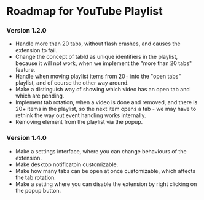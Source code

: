 # Roadmap for YouTube Playlist

### Version 1.2.0

* Handle more than 20 tabs, without flash crashes, and causes the extension to fail.
* Change the concept of tabId as unique identifiers in the playlist, because it will
not work, when we implement the "more than 20 tabs" feature.
* Handle when moving playlist items from 20+ into the "open tabs" playlist,
and of course the other way around.
* Make a distinguish way of showing which video has an open tab and which are pending.
* Implement tab rotation, when a video is done and removed, and there is 20+ items in the playlist,
so the next item opens a tab - we may have to rethink the way out event handling works internally.
* Removing element from the playlist via the popup.

### Version 1.4.0

* Make a settings interface, where you can change behaviours of the extension.
* Make desktop notificatoin customizable.
* Make how many tabs can be open at once customizable, which affects the tab rotation.
* Make a setting where you can disable the extension by right clicking on the popup button.
